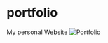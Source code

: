 # portfolio
My personal Website
![Portfolio](https://user-images.githubusercontent.com/92905923/174431601-5945d04c-fe32-4e35-b4bb-d54720a9c397.png)
